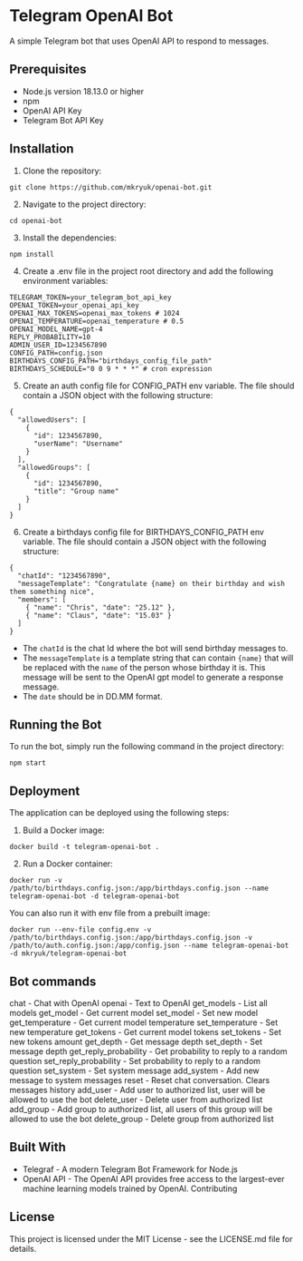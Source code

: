 # Telegram OpenAI Bot

A simple Telegram bot that uses OpenAI API to respond to messages.

## Prerequisites

- Node.js version 18.13.0 or higher
- npm
- OpenAI API Key
- Telegram Bot API Key

## Installation

1. Clone the repository:

```
git clone https://github.com/mkryuk/openai-bot.git
```

2. Navigate to the project directory:

```
cd openai-bot
```

3. Install the dependencies:

```
npm install
```

4. Create a .env file in the project root directory and add the following environment variables:

```
TELEGRAM_TOKEN=your_telegram_bot_api_key
OPENAI_TOKEN=your_openai_api_key
OPENAI_MAX_TOKENS=openai_max_tokens # 1024
OPENAI_TEMPERATURE=openai_temperature # 0.5
OPENAI_MODEL_NAME=gpt-4
REPLY_PROBABILITY=10
ADMIN_USER_ID=1234567890
CONFIG_PATH=config.json
BIRTHDAYS_CONFIG_PATH="birthdays_config_file_path"
BIRTHDAYS_SCHEDULE="0 0 9 * * *" # cron expression
```

5. Create an auth config file for CONFIG_PATH env variable. The file should contain a JSON object with the following structure:

```
{
  "allowedUsers": [
    {
      "id": 1234567890,
      "userName": "Username"
    }
  ],
  "allowedGroups": [
    {
      "id": 1234567890,
      "title": "Group name"
    }
  ]
}
```

6. Create a birthdays config file for BIRTHDAYS_CONFIG_PATH env variable. The file should contain a JSON object with the following structure:

```
{
  "chatId": "1234567890",
  "messageTemplate": "Congratulate {name} on their birthday and wish them something nice",
  "members": [
    { "name": "Chris", "date": "25.12" },
    { "name": "Claus", "date": "15.03" }
  ]
}
```

- The `chatId` is the chat Id where the bot will send birthday messages to.
- The `messageTemplate` is a template string that can contain `{name}` that will be replaced with the `name` of the person whose birthday it is. This message will be sent to the OpenAI gpt model to generate a response message.
- The `date` should be in DD.MM format.

## Running the Bot

To run the bot, simply run the following command in the project directory:

```
npm start
```

## Deployment

The application can be deployed using the following steps:

1. Build a Docker image:

```
docker build -t telegram-openai-bot .
```

2. Run a Docker container:

```
docker run -v /path/to/birthdays.config.json:/app/birthdays.config.json --name telegram-openai-bot -d telegram-openai-bot
```

You can also run it with env file from a prebuilt image:

```
docker run --env-file config.env -v /path/to/birthdays.config.json:/app/birthdays.config.json -v /path/to/auth.config.json:/app/config.json --name telegram-openai-bot -d mkryuk/telegram-openai-bot

```

## Bot commands

chat - Chat with OpenAI
openai - Text to OpenAI
get_models - List all models
get_model - Get current model
set_model - Set new model
get_temperature - Get current model temperature
set_temperature - Set new temperature
get_tokens - Get current model tokens
set_tokens - Set new tokens amount
get_depth - Get message depth
set_depth - Set message depth
get_reply_probability - Get probability to reply to a random question
set_reply_probability - Set probability to reply to a random question
set_system - Set system message
add_system - Add new message to system messages
reset - Reset chat conversation. Clears messages history
add_user - Add user to authorized list, user will be allowed to use the bot
delete_user - Delete user from authorized list
add_group - Add group to authorized list, all users of this group will be allowed to use the bot
delete_group - Delete group from authorized list

## Built With

- Telegraf - A modern Telegram Bot Framework for Node.js
- OpenAI API - The OpenAI API provides free access to the largest-ever machine learning models trained by OpenAI.
  Contributing

## License

This project is licensed under the MIT License - see the LICENSE.md file for details.
